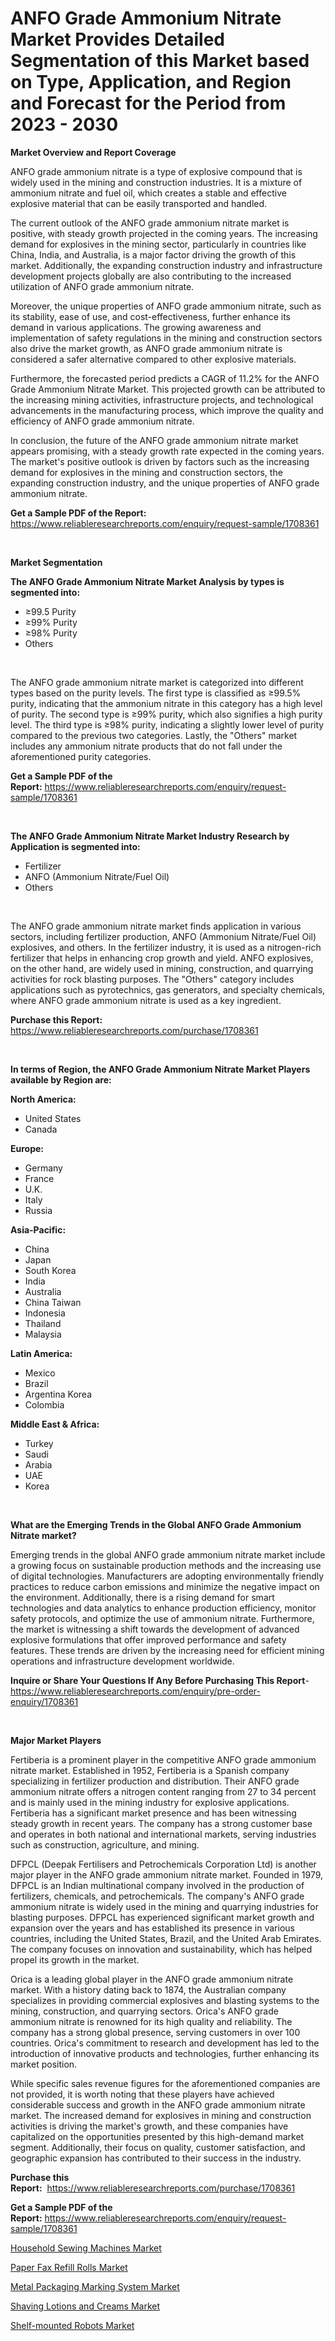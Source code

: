 <p><h1>ANFO Grade Ammonium Nitrate Market Provides Detailed Segmentation of this Market based on Type, Application, and Region and Forecast for the Period from 2023 - 2030</h1></p><p><strong>Market Overview and Report Coverage</strong></p>
<p><p>ANFO grade ammonium nitrate is a type of explosive compound that is widely used in the mining and construction industries. It is a mixture of ammonium nitrate and fuel oil, which creates a stable and effective explosive material that can be easily transported and handled.</p><p>The current outlook of the ANFO grade ammonium nitrate market is positive, with steady growth projected in the coming years. The increasing demand for explosives in the mining sector, particularly in countries like China, India, and Australia, is a major factor driving the growth of this market. Additionally, the expanding construction industry and infrastructure development projects globally are also contributing to the increased utilization of ANFO grade ammonium nitrate.</p><p>Moreover, the unique properties of ANFO grade ammonium nitrate, such as its stability, ease of use, and cost-effectiveness, further enhance its demand in various applications. The growing awareness and implementation of safety regulations in the mining and construction sectors also drive the market growth, as ANFO grade ammonium nitrate is considered a safer alternative compared to other explosive materials.</p><p>Furthermore, the forecasted period predicts a CAGR of 11.2% for the ANFO Grade Ammonium Nitrate Market. This projected growth can be attributed to the increasing mining activities, infrastructure projects, and technological advancements in the manufacturing process, which improve the quality and efficiency of ANFO grade ammonium nitrate.</p><p>In conclusion, the future of the ANFO grade ammonium nitrate market appears promising, with a steady growth rate expected in the coming years. The market's positive outlook is driven by factors such as the increasing demand for explosives in the mining and construction sectors, the expanding construction industry, and the unique properties of ANFO grade ammonium nitrate.</p></p>
<p><strong>Get a Sample PDF of the Report:</strong> <a href="https://www.reliableresearchreports.com/enquiry/request-sample/1708361">https://www.reliableresearchreports.com/enquiry/request-sample/1708361</a></p>
<p>&nbsp;</p>
<p><strong>Market Segmentation</strong></p>
<p><strong>The ANFO Grade Ammonium Nitrate Market Analysis by types is segmented into:</strong></p>
<p><ul><li>≥99.5 Purity</li><li>≥99% Purity</li><li>≥98% Purity</li><li>Others</li></ul></p>
<p>&nbsp;</p>
<p><p>The ANFO grade ammonium nitrate market is categorized into different types based on the purity levels. The first type is classified as ≥99.5% purity, indicating that the ammonium nitrate in this category has a high level of purity. The second type is ≥99% purity, which also signifies a high purity level. The third type is ≥98% purity, indicating a slightly lower level of purity compared to the previous two categories. Lastly, the "Others" market includes any ammonium nitrate products that do not fall under the aforementioned purity categories.</p></p>
<p><strong>Get a Sample PDF of the Report:</strong>&nbsp;<a href="https://www.reliableresearchreports.com/enquiry/request-sample/1708361">https://www.reliableresearchreports.com/enquiry/request-sample/1708361</a></p>
<p>&nbsp;</p>
<p><strong>The ANFO Grade Ammonium Nitrate Market Industry Research by Application is segmented into:</strong></p>
<p><ul><li>Fertilizer</li><li>ANFO (Ammonium Nitrate/Fuel Oil)</li><li>Others</li></ul></p>
<p>&nbsp;</p>
<p><p>The ANFO grade ammonium nitrate market finds application in various sectors, including fertilizer production, ANFO (Ammonium Nitrate/Fuel Oil) explosives, and others. In the fertilizer industry, it is used as a nitrogen-rich fertilizer that helps in enhancing crop growth and yield. ANFO explosives, on the other hand, are widely used in mining, construction, and quarrying activities for rock blasting purposes. The "Others" category includes applications such as pyrotechnics, gas generators, and specialty chemicals, where ANFO grade ammonium nitrate is used as a key ingredient.</p></p>
<p><strong>Purchase this Report:</strong>&nbsp; <a href="https://www.reliableresearchreports.com/purchase/1708361">https://www.reliableresearchreports.com/purchase/1708361</a></p>
<p>&nbsp;</p>
<p><strong>In terms of Region, the ANFO Grade Ammonium Nitrate Market Players available by Region are:</strong></p>
<p>
    <p> <strong> North America: </strong>
        <ul>
            <li>United States</li>
            <li>Canada</li>
        </ul>
        </p> 
    <p> <strong> Europe: </strong>
        <ul>
            <li>Germany</li>
            <li>France</li>
            <li>U.K.</li>
            <li>Italy</li>
            <li>Russia</li>
        </ul>
        </p> 
    <p> <strong> Asia-Pacific: </strong>
        <ul>
            <li>China</li>
            <li>Japan</li>
            <li>South Korea</li>
            <li>India</li>
            <li>Australia</li>
            <li>China Taiwan</li>
            <li>Indonesia</li>
            <li>Thailand</li>
            <li>Malaysia</li>
        </ul>
        </p> 
    <p> <strong> Latin America: </strong>
        <ul>
            <li>Mexico</li>
            <li>Brazil</li>
            <li>Argentina Korea</li>
            <li>Colombia</li>
        </ul>
        </p> 
    <p> <strong> Middle East & Africa: </strong>
        <ul>
            <li>Turkey</li>
            <li>Saudi</li>
            <li>Arabia</li>
            <li>UAE</li>
            <li>Korea</li>
        </ul>
    </p>
    </p>
<p>&nbsp;</p>
<p><strong>What are the Emerging Trends in the Global ANFO Grade Ammonium Nitrate market?</strong></p>
<p><p>Emerging trends in the global ANFO grade ammonium nitrate market include a growing focus on sustainable production methods and the increasing use of digital technologies. Manufacturers are adopting environmentally friendly practices to reduce carbon emissions and minimize the negative impact on the environment. Additionally, there is a rising demand for smart technologies and data analytics to enhance production efficiency, monitor safety protocols, and optimize the use of ammonium nitrate. Furthermore, the market is witnessing a shift towards the development of advanced explosive formulations that offer improved performance and safety features. These trends are driven by the increasing need for efficient mining operations and infrastructure development worldwide.</p></p>
<p><strong>Inquire or Share Your Questions If Any Before Purchasing This Report</strong>- <a href="https://www.reliableresearchreports.com/enquiry/pre-order-enquiry/1708361">https://www.reliableresearchreports.com/enquiry/pre-order-enquiry/1708361</a></p>
<p>&nbsp;</p>
<p><strong>Major Market Players</strong></p>
<p><p>Fertiberia is a prominent player in the competitive ANFO grade ammonium nitrate market. Established in 1952, Fertiberia is a Spanish company specializing in fertilizer production and distribution. Their ANFO grade ammonium nitrate offers a nitrogen content ranging from 27 to 34 percent and is mainly used in the mining industry for explosive applications. Fertiberia has a significant market presence and has been witnessing steady growth in recent years. The company has a strong customer base and operates in both national and international markets, serving industries such as construction, agriculture, and mining.</p><p>DFPCL (Deepak Fertilisers and Petrochemicals Corporation Ltd) is another major player in the ANFO grade ammonium nitrate market. Founded in 1979, DFPCL is an Indian multinational company involved in the production of fertilizers, chemicals, and petrochemicals. The company's ANFO grade ammonium nitrate is widely used in the mining and quarrying industries for blasting purposes. DFPCL has experienced significant market growth and expansion over the years and has established its presence in various countries, including the United States, Brazil, and the United Arab Emirates. The company focuses on innovation and sustainability, which has helped propel its growth in the market.</p><p>Orica is a leading global player in the ANFO grade ammonium nitrate market. With a history dating back to 1874, the Australian company specializes in providing commercial explosives and blasting systems to the mining, construction, and quarrying sectors. Orica's ANFO grade ammonium nitrate is renowned for its high quality and reliability. The company has a strong global presence, serving customers in over 100 countries. Orica's commitment to research and development has led to the introduction of innovative products and technologies, further enhancing its market position.</p><p>While specific sales revenue figures for the aforementioned companies are not provided, it is worth noting that these players have achieved considerable success and growth in the ANFO grade ammonium nitrate market. The increased demand for explosives in mining and construction activities is driving the market's growth, and these companies have capitalized on the opportunities presented by this high-demand market segment. Additionally, their focus on quality, customer satisfaction, and geographic expansion has contributed to their success in the industry.</p></p>
<p><strong>Purchase this Report:</strong>&nbsp;&nbsp;<a href="https://www.reliableresearchreports.com/purchase/1708361">https://www.reliableresearchreports.com/purchase/1708361</a></p>
<p></p>
<p><strong>Get a Sample PDF of the Report:</strong>&nbsp;<a href="https://www.reliableresearchreports.com/enquiry/request-sample/1708361">https://www.reliableresearchreports.com/enquiry/request-sample/1708361</a></p>
<p><p><a href="https://www.linkedin.com/pulse/household-sewing-machines-market-research-report-unlocks/">Household Sewing Machines Market</a></p><p><a href="https://www.linkedin.com/pulse/paper-fax-refill-rolls-market-challenges-opportunities/">Paper Fax Refill Rolls Market</a></p><p><a href="https://www.linkedin.com/pulse/metal-packaging-marking-system-market-size-share-amp-trends/">Metal Packaging Marking System Market</a></p><p><a href="https://medium.com/@ruthmorales25/shaving-lotions-and-creams-market-competitive-analysis-market-trends-and-forecast-to-2030-25f322d475ac">Shaving Lotions and Creams Market</a></p><p><a href="https://medium.com/@loriwatson1948/analyzing-shelf-mounted-robots-market-global-industry-perspective-and-forecast-2023-to-2030-02c31312bd74">Shelf-mounted Robots Market</a></p></p>